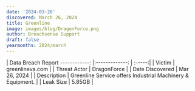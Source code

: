 ```yaml
---
date: '2024-03-26'
discovered: March 26, 2024
title: Greenline
image: images/blog/DragonForce.png
author: Breachsense Support
draft: false
yearmonths: 2024/march
---
```



| Data Breach Report
------------:     |:-------------:    | :-----:|
| Victim      | greenlineva.com      | 
| Threat Actor      | DragonForce      | 
| Date Discovered      | Mar 26, 2024      | 
| Description      | Greenline Service offers Industrial Machinery & Equipment.      | 
| Leak Size      | 5.85GB      | 

